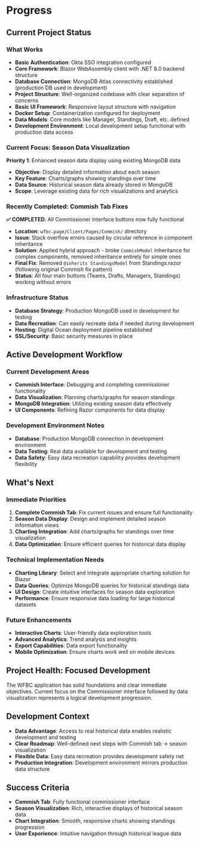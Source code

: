 # Progress

## Current Project Status

### What Works
- **Basic Authentication**: Okta SSO integration configured
- **Core Framework**: Blazor WebAssembly client with .NET 8.0 backend structure
- **Database Connection**: MongoDB Atlas connectivity established (production DB used in development)
- **Project Structure**: Well-organized codebase with clear separation of concerns
- **Basic UI Framework**: Responsive layout structure with navigation
- **Docker Setup**: Containerization configured for deployment
- **Data Models**: Core models like Manager, Standings, Draft, etc. defined
- **Development Environment**: Local development setup functional with production data access

### Current Focus: Season Data Visualization
**Priority 1**: Enhanced season data display using existing MongoDB data
- **Objective**: Display detailed information about each season
- **Key Feature**: Charts/graphs showing standings over time
- **Data Source**: Historical season data already stored in MongoDB
- **Scope**: Leverage existing data for rich visualizations and analytics

### Recently Completed: Commish Tab Fixes
**✅ COMPLETED**: All Commissioner interface buttons now fully functional
- **Location**: `wfbc.page/Client/Pages/Commish/` directory
- **Issue**: Stack overflow errors caused by circular reference in component inheritance
- **Solution**: Applied hybrid approach - broke `CommishModel` inheritance for complex components, removed inheritance entirely for simple ones
- **Final Fix**: Removed `@inherits StandingsModel` from Standings.razor (following original Commish fix pattern)
- **Status**: All four main buttons (Teams, Drafts, Managers, Standings) working without errors

### Infrastructure Status
- **Database Strategy**: Production MongoDB used in development for testing
- **Data Recreation**: Can easily recreate data if needed during development
- **Hosting**: Digital Ocean deployment pipeline established
- **SSL/Security**: Basic security measures in place

## Active Development Workflow

### Current Development Areas
- **Commish Interface**: Debugging and completing commissioner functionality
- **Data Visualization**: Planning charts/graphs for season standings
- **MongoDB Integration**: Utilizing existing season data effectively
- **UI Components**: Refining Razor components for data display

### Development Environment Notes
- **Database**: Production MongoDB connection in development environment
- **Data Testing**: Real data available for development and testing
- **Data Safety**: Easy data recreation capability provides development flexibility

## What's Next

### Immediate Priorities
1. **Complete Commish Tab**: Fix current issues and ensure full functionality
2. **Season Data Display**: Design and implement detailed season information views
3. **Charting Integration**: Add charts/graphs for standings over time visualization
4. **Data Optimization**: Ensure efficient queries for historical data display

### Technical Implementation Needs
- **Charting Library**: Select and integrate appropriate charting solution for Blazor
- **Data Queries**: Optimize MongoDB queries for historical standings data
- **UI Design**: Create intuitive interfaces for season data exploration
- **Performance**: Ensure responsive data loading for large historical datasets

### Future Enhancements
- **Interactive Charts**: User-friendly data exploration tools
- **Advanced Analytics**: Trend analysis and insights
- **Export Capabilities**: Data export functionality
- **Mobile Optimization**: Ensure charts work well on mobile devices

## Project Health: Focused Development
The WFBC application has solid foundations and clear immediate objectives. Current focus on the Commissioner interface followed by data visualization represents a logical development progression.

## Development Context
- **Data Advantage**: Access to real historical data enables realistic development and testing
- **Clear Roadmap**: Well-defined next steps with Commish tab → season visualization
- **Flexible Data**: Easy data recreation provides development safety net
- **Production Integration**: Development environment mirrors production data structure

## Success Criteria
- **Commish Tab**: Fully functional commissioner interface
- **Season Visualization**: Rich, interactive displays of historical season data
- **Chart Integration**: Smooth, responsive charts showing standings progression
- **User Experience**: Intuitive navigation through historical league data
